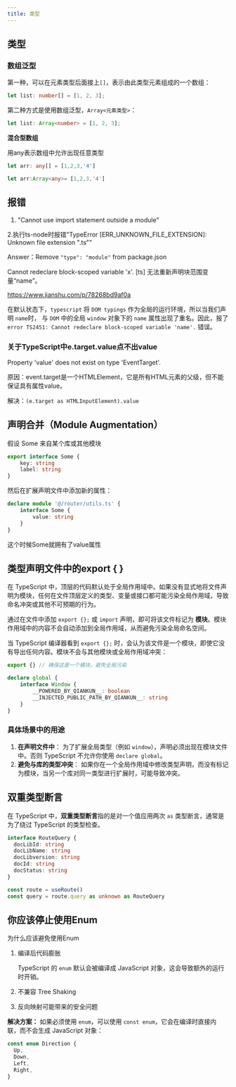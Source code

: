 ```yaml
---
title: 类型
---
```




## 类型

### 数组泛型

第一种，可以在元素类型后面接上`[]`，表示由此类型元素组成的一个数组：

```typescript
let list: number[] = [1, 2, 3];
```

第二种方式是使用数组泛型，`Array<元素类型>`：

```typescript
let list: Array<number> = [1, 2, 3];
```

**混合型数组**

用any表示数组中允许出现任意类型

```ts
let arr: any[] = [1,2,3,'4']
```

```ts
let arr:Array<any>= [1,2,3,'4']
```





## 报错

1. "Cannot use import statement outside a module"

2.执行ts-node时报错"TypeError [ERR_UNKNOWN_FILE_EXTENSION]: Unknown file extension ".ts""

Answer：Remove `"type": "module"` from package.json

Cannot redeclare block-scoped variable 'x'.  [ts] 无法重新声明块范围变量“name”。

https://www.jianshu.com/p/78268bd9af0a

在默认状态下，`typescript` 将 `DOM typings` 作为全局的运行环境，所以当我们声明 `name`时， 与 `DOM` 中的全局 `window` 对象下的 `name` 属性出现了重名。因此，报了 `error TS2451: Cannot redeclare block-scoped variable 'name'.` 错误。



### 关于TypeScript中e.target.value点不出value

Property 'value' does not exist on type 'EventTarget'.

原因：event.target是一个HTMLElement，它是所有HTML元素的父级，但不能保证具有属性value。

解决：`(e.target as HTMLInputElement).value`



## 声明合并（Module Augmentation）

假设 Some 来自某个库或其他模块

```ts
export interface Some {
    key: string
    label: string
}
```

然后在扩展声明文件中添加新的属性：

```ts
declare module '@/router/utils.ts' {
    interface Some {
        value: string
    }
}
```

这个时候Some就拥有了value属性



## 类型声明文件中的export { }

在 TypeScript 中，顶层的代码默认处于全局作用域中。如果没有显式地将文件声明为模块，任何在文件顶层定义的类型、变量或接口都可能污染全局作用域，导致命名冲突或其他不可预期的行为。

通过在文件中添加 `export {};` 或 `import` 声明，即可将该文件标记为 **模块**。模块作用域中的内容不会自动添加到全局作用域，从而避免污染全局命名空间。

当 TypeScript 编译器看到 `export {};` 时，会认为该文件是一个模块，即使它没有导出任何内容。模块不会与其他模块或全局作用域冲突：

```ts
export {} // 确保这是一个模块，避免全局污染

declare global {
    interface Window {
        __POWERED_BY_QIANKUN__: boolean
        __INJECTED_PUBLIC_PATH_BY_QIANKUN__: string
    }
}
```

### 具体场景中的用途

1. **在声明文件中**：
   为了扩展全局类型（例如 `window`），声明必须出现在模块文件中。否则 TypeScript 不允许你使用 `declare global`。
2. **避免与库的类型冲突**：
   如果你在一个全局作用域中修改类型声明，而没有标记为模块，当另一个库对同一类型进行扩展时，可能导致冲突。



## 双重类型断言

在 TypeScript 中，**双重类型断言**指的是对一个值应用两次 `as` 类型断言，通常是为了绕过 TypeScript 的类型检查。

```ts
interface RouteQuery {
  docLibId: string
  docLibName: string
  docLibversion: string
  docId: string
  docStatus: string
}

const route = useRoute()
const query = route.query as unknown as RouteQuery
```



## 你应该停止使用Enum

为什么应该避免使用Enum

1. 编译后代码膨胀

   TypeScript 的 `enum` 默认会被编译成 JavaScript 对象，这会导致额外的运行时开销。

2. 不兼容 Tree Shaking

3. 反向映射可能带来的安全问题

**解决方案：**
 如果必须使用 `enum`，可以使用 `const enum`，它会在编译时直接内联，而不会生成 JavaScript 对象：

```ts
const enum Direction {
  Up,
  Down,
  Left,
  Right,
}
```

